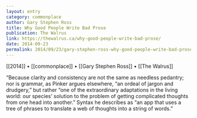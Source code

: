 ```yaml
---
layout: entry
category: commonplace
author: Gary Stephen Ross
title: Why Good People Write Bad Prose
publication: The Walrus
link: https://thewalrus.ca/why-good-people-write-bad-prose/
date: 2014-09-23
permalink: 2014/09/23/gary-stephen-ross-why-good-people-write-bad-prose
---
```


[[2014]] • [[commonplace]] • [[Gary Stephen Ross]] • [[The Walrus]]

“Because clarity and consistency are not the same as needless pedantry; nor is grammar, as Pinker argues elsewhere, “an ordeal of jargon and drudgery,” but rather “one of the extraordinary adaptations in the living world: our species’ solution to the problem of getting complicated thoughts from one head into another.” Syntax he describes as “an app that uses a tree of phrases to translate a web of thoughts into a string of words.”